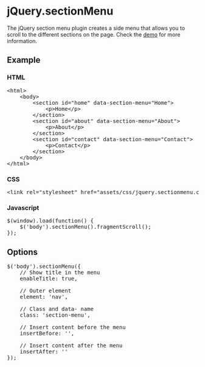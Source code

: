 jQuery.sectionMenu
====================

The jQuery section menu plugin creates a side menu that allows you to scroll to the different sections on the page. Check the [demo](https://miwebb.github.io/jQuery.sectionMenu/) for more information.

## Example

### HTML

<pre>&lt;html>
	&lt;body>
		&lt;section id="home" data-section-menu="Home">
			&lt;p>Home&lt;/p>
		&lt;/section>
		&lt;section id="about" data-section-menu="About">
			&lt;p>About&lt;/p>
		&lt;/section>
		&lt;section id="contact" data-section-menu="Contact">
			&lt;p>Contact&lt;/p>
		&lt;/section>
	&lt;/body>
&lt;/html></pre>

### CSS
<pre>&lt;link rel="stylesheet" href="assets/css/jquery.sectionmenu.css" /></pre>

### Javascript

<pre>$(window).load(function() {
	$('body').sectionMenu().fragmentScroll();
});</pre>

## Options

<pre>$('body').sectionMenu({
	// Show title in the menu
	enableTitle: true,

	// Outer element
	element: 'nav',

	// Class and data- name
	class: 'section-menu',

	// Insert content before the menu
	insertBefore: '',

	// Insert content after the menu
	insertAfter: ''
});</pre>
